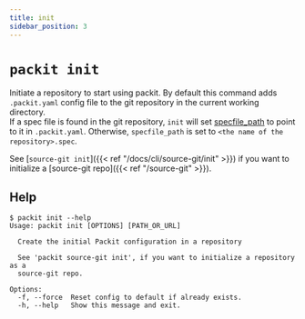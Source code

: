 ```yaml
---
title: init
sidebar_position: 3
---
```


# `packit init`

Initiate a repository to start using packit. By default this command adds
`.packit.yaml` config file to the git repository in the current working
directory.  
If a spec file is found in the git repository, `init` will set
[specfile_path](/docs/configuration/#specfile_path) to point to it in `.packit.yaml`.
Otherwise, `specfile_path` is set to `<the name of the repository>.spec`.

See [`source-git init`]({{< ref "/docs/cli/source-git/init" >}}) if you want to
initialize a [source-git repo]({{< ref "/source-git" >}}).

## Help

    $ packit init --help
    Usage: packit init [OPTIONS] [PATH_OR_URL]

      Create the initial Packit configuration in a repository

      See 'packit source-git init', if you want to initialize a repository as a
      source-git repo.

    Options:
      -f, --force  Reset config to default if already exists.
      -h, --help   Show this message and exit.
